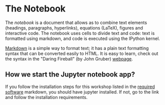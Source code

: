 # The Notebook

The *notebook* is a document that allows as to combine text elements (headings, 
paragraphs, hyperlinks), equations (LaTeX), figures and interactive code. The
notebook uses cells to divide text and code: text is formatted using markdown,
and code is executed using the IPython kernel. 

[Markdown](https://daringfireball.net/projects/markdown/) is a simple way to
format text; it has a plain text formatting syntax that can be converted easily
to HTML. It is easy to learn, check out the syntax in the "Daring Fireball" 
(by John Gruber) [webpage](https://daringfireball.net/projects/markdown/syntax).


## How we start the Jupyter notebook app?

If you follow the installation steps for this workshop listed in the [required
software](https://github.com/barbagroup/essential_skills_RRC/blob/master/software_requirements.md)
markdown, you should have jupyter installed. If not, go to the link and follow
 the installation requirements.